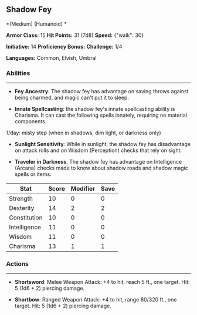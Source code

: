 ## Shadow Fey
*(Medium) (Humanoid) *

**Armor Class:** 15
**Hit Points:** 31 (7d8)
**Speed:** {"walk": 30}

**Initiative:** 14
**Proficiency Bonus:**
**Challenge:** 1/4

**Languages:** Common, Elvish, Umbral

### Abilities
 --- 
- **Fey Ancestry**: The shadow fey has advantage on saving throws against being charmed, and magic can't put it to sleep.

- **Innate Spellcasting**: the shadow fey's innate spellcasting ability is Charisma. It can cast the following spells innately, requiring no material components.

1/day: misty step (when in shadows, dim light, or darkness only)

- **Sunlight Sensitivity**: While in sunlight, the shadow fey has disadvantage on attack rolls and on Wisdom (Perception) checks that rely on sight.

- **Traveler in Darkness**: The shadow fey has advantage on Intelligence (Arcana) checks made to know about shadow roads and shadow magic spells or items.



| Stat | Score | Modifier | Save |
| ---- | ---- | ---- | ---- |
| Strength | 10 | 0 | 0 |
| Dexterity | 14 | 2 | 2 |
| Constitution | 10 | 0 | 0 |
| Intelligence | 11 | 0 | 0 |
| Wisdom | 11 | 0 | 0 |
| Charisma | 13 | 1 | 1 |

### Actions
 --- 
- **Shortsword**: Melee Weapon Attack: +4 to hit, reach 5 ft., one target. Hit: 5 (1d6 + 2) piercing damage.

- **Shortbow**: Ranged Weapon Attack: +4 to hit, range 80/320 ft., one target. Hit: 5 (1d6 + 2) piercing damage.

